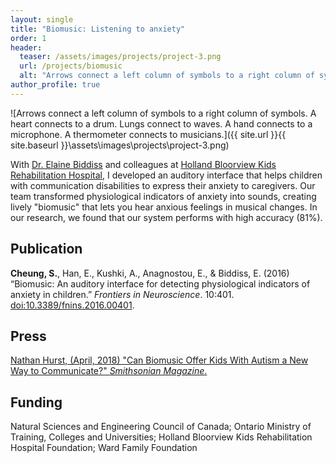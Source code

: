```yaml
---
layout: single
title: "Biomusic: Listening to anxiety"
order: 1
header:
  teaser: /assets/images/projects/project-3.png
  url: /projects/biomusic
  alt: "Arrows connect a left column of symbols to a right column of symbols. A heart connects to a drum. Lungs connect to waves. A hand connects to a microphone. A thermometer connects to musicians."
author_profile: true
---
```


![Arrows connect a left column of symbols to a right column of symbols. A heart connects to a drum. Lungs connect to waves. A hand connects to a microphone. A thermometer connects to musicians.]({{ site.url }}{{ site.baseurl }}\assets\images\projects\project-3.png)

With [Dr. Elaine Biddiss](https://hollandbloorview.ca/staff/elaine-biddiss-masc-phd) and colleagues at [Holland Bloorview Kids Rehabilitation Hospital](https://hollandbloorview.ca/), I developed an auditory interface that helps children with communication disabilities to express their anxiety to caregivers. Our team transformed physiological indicators of anxiety into sounds, creating lively "biomusic" that lets you hear anxious feelings in musical changes. In our research, we found that our system performs with high accuracy (81%).

## Publication
**Cheung, S.**, Han, E., Kushki, A., Anagnostou, E., & Biddiss, E. (2016) “Biomusic: An auditory
interface for detecting physiological indicators of anxiety in children.” *Frontiers in Neuroscience*. 10:401. [doi:10.3389/fnins.2016.00401](http://dx.doi.org/10.3389/fnins.2016.00401).

## Press
[Nathan Hurst, (April, 2018) "Can Biomusic Offer Kids With Autism a New Way to Communicate?" *Smithsonian Magazine*.](http://www.smithsonianmag.com/innovation/can-biomusic-offer-kids-autism-new-way-communicate-180968649/)

## Funding
Natural Sciences and Engineering Council of Canada; Ontario Ministry of Training, Colleges and Universities; Holland Bloorview Kids Rehabilitation Hospital Foundation; Ward Family Foundation
